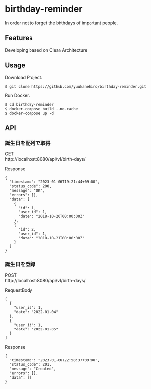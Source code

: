 # birthday-reminder
 In order not to forget the birthdays of important people.

## Features
 Developing based on Clean Architecture
## Usage
 Download Project.
```bash:
$ git clone https://github.com/yuukanehiro/birthday-reminder.git
```
 Run Docker.
```bash:
$ cd birthday-reminder
$ docker-compose build --no-cache
$ docker-compose up -d
```

## API

### 誕生日を配列で取得
GET  
http://localhost:8080/api/v1/birth-days/
  
Response
```json:
{
  "timestamp": "2023-01-06T19:21:44+09:00",
  "status_code": 200,
  "message": "OK",
  "errors": [],
  "data": [
    {
      "id": 1,
      "user_id": 1,
      "date": "2018-10-20T00:00:00Z"
    },
    {
      "id": 2,
      "user_id": 1,
      "date": "2018-10-21T00:00:00Z"
    }
  ]
}
```

### 誕生日を登録
POST  
http://localhost:8080/api/v1/birth-days/  
  
RequestBody
```json:
[
  {
    "user_id": 1,
    "date": "2022-01-04"
  },
  {
    "user_id": 1,
    "date": "2022-01-05"
  }
]
```
Response
```json:
{
  "timestamp": "2023-01-06T22:58:37+09:00",
  "status_code": 201,
  "message": "Created",
  "errors": [],
  "data": []
}
```
